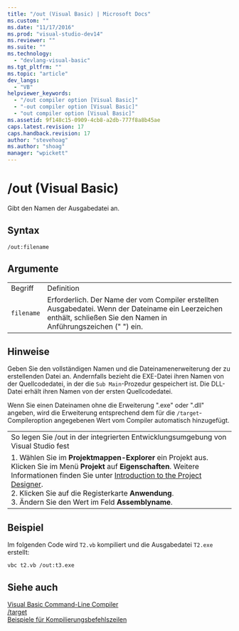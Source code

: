 ```yaml
---
title: "/out (Visual Basic) | Microsoft Docs"
ms.custom: ""
ms.date: "11/17/2016"
ms.prod: "visual-studio-dev14"
ms.reviewer: ""
ms.suite: ""
ms.technology: 
  - "devlang-visual-basic"
ms.tgt_pltfrm: ""
ms.topic: "article"
dev_langs: 
  - "VB"
helpviewer_keywords: 
  - "/out compiler option [Visual Basic]"
  - "-out compiler option [Visual Basic]"
  - "out compiler option [Visual Basic]"
ms.assetid: 9f148c15-0909-4cb8-a2db-777f8a8b45ae
caps.latest.revision: 17
caps.handback.revision: 17
author: "stevehoag"
ms.author: "shoag"
manager: "wpickett"
---
```

# /out (Visual Basic)
Gibt den Namen der Ausgabedatei an.  
  
## Syntax  
  
```  
/out:filename  
```  
  
## Argumente  
  
|||  
|-|-|  
|Begriff|Definition|  
|`filename`|Erforderlich.  Der Name der vom Compiler erstellten Ausgabedatei.  Wenn der Dateiname ein Leerzeichen enthält, schließen Sie den Namen in Anführungszeichen \(" "\) ein.|  
  
## Hinweise  
 Geben Sie den vollständigen Namen und die Dateinamenerweiterung der zu erstellenden Datei an.  Andernfalls bezieht die EXE\-Datei ihren Namen von der Quellcodedatei, in der die `Sub Main`\-Prozedur gespeichert ist. Die DLL\-Datei erhält ihren Namen von der ersten Quellcodedatei.  
  
 Wenn Sie einen Dateinamen ohne die Erweiterung ".exe" oder ".dll" angeben, wird die Erweiterung entsprechend dem für die `/target`\-Compileroption angegebenen Wert vom Compiler automatisch hinzugefügt.  
  
||  
|-|  
|So legen Sie \/out in der integrierten Entwicklungsumgebung von Visual Studio fest|  
|1.  Wählen Sie im **Projektmappen\-Explorer** ein Projekt aus.  Klicken Sie im Menü **Projekt** auf **Eigenschaften**.  Weitere Informationen finden Sie unter [Introduction to the Project Designer](http://msdn.microsoft.com/de-de/898dd854-c98d-430c-ba1b-a913ce3c73d7).<br />2.  Klicken Sie auf die Registerkarte **Anwendung**.<br />3.  Ändern Sie den Wert im Feld **Assemblyname**.|  
  
## Beispiel  
 Im folgenden Code wird `T2.vb` kompiliert und die Ausgabedatei `T2.exe` erstellt:  
  
```  
vbc t2.vb /out:t3.exe  
```  
  
## Siehe auch  
 [Visual Basic Command\-Line Compiler](../../../visual-basic/reference/command-line-compiler/index.md)   
 [\/target](../../../visual-basic/reference/command-line-compiler/target.md)   
 [Beispiele für Kompilierungsbefehlszeilen](../../../visual-basic/reference/command-line-compiler/sample-compilation-command-lines.md)